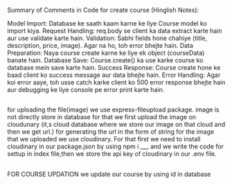 Summary of Comments in Code for create course (Hinglish Notes):

Model Import: Database ke saath kaam karne ke liye Course model ko import kiya.
Request Handling: req.body se client ka data extract karte hain aur use validate karte hain.
Validation: Sabhi fields hone chahiye (title, description, price, image). Agar na ho, toh error bhejte hain.
Data Preparation: Naya course create karne ke liye ek object (courseData) banate hain.
Database Save: Course.create() ka use karke course ko database mein save karte hain.
Success Response: Course create hone ke baad client ko success message aur data bhejte hain.
Error Handling: Agar koi error aaye, toh usse catch karke client ko 500 error response bhejte hain aur debugging ke liye console pe error print karte hain.

##
for uploading the file(image) we use express-fileupload package.
image is not directly store in database for that we first upload the image on cloudunary
(it,s cloud database where we store our image on that cloud and then we get url.)
for generating the url in the form of string for the image that we uploaded we use cloudinary.
For that first we need to install cloudinary in our package.json by using npm i ___ and we write the code for settup in index file,then we store the api key of cloudinary in our .env file.
##


FOR COURSE UPDATION
we update our course by using id in database

